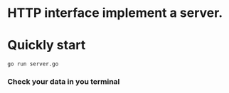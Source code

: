 # HTTP interface implement a server.

# Quickly start
```
go run server.go
```

### Check your data in you terminal